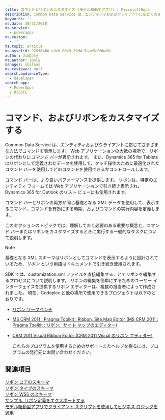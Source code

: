 ```yaml
---
title: コマンドとリボンのカスタマイズ (モデル駆動型アプリ) | MicrosoftDocs
description: Common Data Service は、エンティティおよびクライアントに応じてさまざまな方法でコマンドを表示します。 Web アプリケーションの大抵の場所で、リボンの代わりにコマンド バーが表示されます。 また、タブレット PC 用 Dynamics 365 はリボンとして定義されたデータを使用して、タッチ操作のために最適化されたコマンド バーを使用してどのコマンドを使用できるかコントロールします。
keywords: ''
ms.date: 10/31/2018
ms.service:
  - powerapps
ms.custom:
  - ''
ms.topic: article
ms.assetid: 926364b0-ede6-00e9-39d4-5aae5e00be0b
author: JimDaly
ms.author: jdaly
manager: shilpas
ms.reviewer: null
search.audienceType:
  - developer
search.app:
  - PowerApps
  - D365CE
---
```


# <a name="customize-commands-and-the-ribbon"></a>コマンド、およびリボンをカスタマイズする

<!-- https://docs.microsoft.com/dynamics365/customer-engagement/developer/customize-dev/customize-commands-ribbon -->

 Common Data Service は、エンティティおよびクライアントに応じてさまざまな方法でコマンドを表示します。 Web アプリケーションの大抵の場所で、リボンの代わりに*コマンド バー*が表示されます。 また、Dynamics 365 for Tablets はリボンとして定義されたデータを使用して、タッチ操作のために最適化されたコマンド バーを使用してどのコマンドを使用できるかコントロールします。  
  
 コマンド バーは、より良いパフォーマンスを提供します。 リボンは、特定のエンティティ フォームでは Web アプリケーションで引き続き表示され、Dynamics 365 for Outlook のリスト ビューにも使用されます。  
  
 コマンド バーとリボンの両方が同じ基礎となる XML データを使用して、表示するコマンド、コマンドを有効にする時期、およびコマンドの実行内容を定義します。  
  
 このセクションのトピックでは、理解しておく必要のある重要な概念と、コマンド バーまたはリボンをカスタマイズするときに実行する一般的なタスクについて説明します。  
  
> [!NOTE]
>  基礎となる XML スキーマはリボンとしてコマンドを表示するように設計されているため、*リボン* という用語はドキュメントで引き続き使用されます。  
  
 SDK では、customization.xml ファイルを直接編集することでリボンを編集するプロセスについて説明します。 リボンの編集を簡単にするためのユーザー インターフェイスを提供するリボン エディターは、複数の担当者によって作成されました。 現在、Codeplex と他の場所で使用できるプロジェクトは以下のとおりです。  
  
- [リボン ワークベンチ](http://www.develop1.net/public/rwb/ribbonworkbench.aspx)  
  
- [MS CRM 2011 : Pragma Toolkit : Ribbon, Site Map Editor (MS CRM 2011 : Pragma Toolkit : リボン、サイト マップのエディター)](http://pragmatoolkit.codeplex.com/)  
  
- [CRM 2011 Visual Ribbon Editor (CRM 2011 Visual のリボン エディター)](http://crmvisualribbonedit.codeplex.com/)  
  
  これらのプログラムを使用するためのサポートまたヘルプを得るには、プログラムの発行元にお問い合わせください。  
  
  
## <a name="see-also"></a>関連項目  

 [リボン コアのスキーマ](ribbon-core-schema.md)  
 [リボン タイプのスキーマ](ribbon-types-schema.md)  
 [リボン WSS のスキーマ](ribbon-wss-schema.md)<br/> 
 [サンプル: リボン定義をエクスポートする](sample-export-ribbon-definitions.md)<br/> 
 [モデル駆動型アプリでクライアント スクリプトを使用してビジネス ロジックを適用](client-scripting.md)

